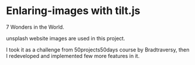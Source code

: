 # Enlaring-images with tilt.js
7 Wonders in the World. 

unsplash website images are used in this project.

I took it as a challenge from 50projects50days course by Bradtraversy, then I redeveloped and implemented few more features in it. 
